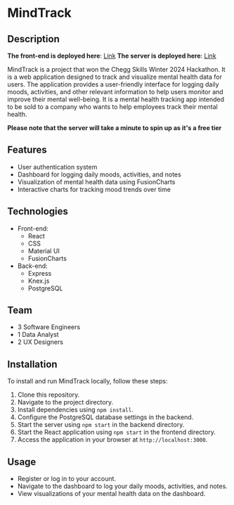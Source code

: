 # MindTrack

## Description
**The front-end is deployed here**: [Link](https://hackatonwinter24-3wha.onrender.com)
**The server is deployed here**: [Link](https://hackatonwinter24-3wha.onrender.com)

MindTrack is a project that won the Chegg Skills Winter 2024 Hackathon. It is a web application designed to track and visualize mental health data for users. The application provides a user-friendly interface for logging daily moods, activities, and other relevant information to help users monitor and improve their mental well-being. It is a mental health tracking app intended to be sold to a company who wants to help employees track their mental health.

**Please note that the server will take a minute to spin up as it's a free tier**


## Features
- User authentication system
- Dashboard for logging daily moods, activities, and notes
- Visualization of mental health data using FusionCharts
- Interactive charts for tracking mood trends over time

## Technologies
- Front-end:
  - React
  - CSS
  - Material UI
  - FusionCharts
- Back-end:
  - Express
  - Knex.js
  - PostgreSQL

## Team
- 3 Software Engineers
- 1 Data Analyst
- 2 UX Designers

## Installation
To install and run MindTrack locally, follow these steps:
1. Clone this repository.
2. Navigate to the project directory.
3. Install dependencies using `npm install`.
4. Configure the PostgreSQL database settings in the backend.
5. Start the server using `npm start` in the backend directory.
6. Start the React application using `npm start` in the frontend directory.
7. Access the application in your browser at `http://localhost:3000`.

## Usage
- Register or log in to your account.
- Navigate to the dashboard to log your daily moods, activities, and notes.
- View visualizations of your mental health data on the dashboard.
